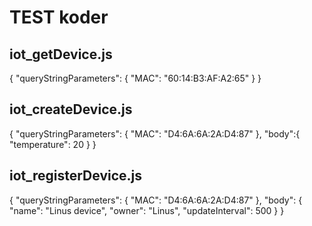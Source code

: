 # TEST koder
## iot_getDevice.js
{
  "queryStringParameters": {
    "MAC": "60:14:B3:AF:A2:65"
  }
}

## iot_createDevice.js
{  "queryStringParameters": {
    "MAC": "D4:6A:6A:2A:D4:87"
  },
  "body":{
      "temperature": 20
  }
}


## iot_registerDevice.js
{
  "queryStringParameters": {
    "MAC": "D4:6A:6A:2A:D4:87"
  },
  "body": {
    "name": "Linus device",
    "owner": "Linus",
    "updateInterval": 500
  }
}
